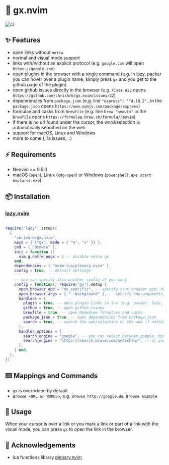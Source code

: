 # 🔗 gx.nvim

![ci](https://github.com/chrishrb/gx.nvim/actions/workflows/ci.yml/badge.svg)

## ✨ Features

* open links without `netrw`
* normal and visual mode support
* links with/without an explicit protocol (e.g. `google.com` will open `https://google.com`)
* open plugins in the browser with a single command (e.g. in lazy, packer you can hover over a plugin name, simply press `gx` and you get to the github page of the plugin)
* open github issues directly in the browser (e.g. `Fixes #22` opens `https://github.com/chrishrb/gx.nvim/issues/22`)
* dependencies from `package.json` (e.g. line `"express": "^4.18.2",` in the `package.json` opens `https://www.npmjs.com/package/express`)
* formulae and casks from `Brewfile` (e.g. line `brew "neovim"` in the `Brewfile` opens `https://formulae.brew.sh/formula/neovim`)
* if there is no url found under the cursor, the word/selection is automatically searched on the web
* support for macOS, Linux and Windows
* more to come (jira issues, ..)

## ⚡️ Requirements

* Neovim >= 0.5.0
* macOS (`open`), Linux (`xdg-open`) or Windows (`powershell.exe start explorer.exe`)

## 📦 Installation

### [lazy.nvim](https://github.com/folke/lazy.nvim)

```lua

require("lazy").setup({
  {
    "chrishrb/gx.nvim",
    keys = { {"gx", mode = { "n", "x" }} },
    cmd = { "Browse" },
    init = function ()
      vim.g.netrw_nogx = 1 -- disable netrw gx
    end,
    dependencies = { "nvim-lua/plenary.nvim" },
    config = true, -- default settings

    -- you can specify also another config if you want
    config = function() require("gx").setup {
      open_browser_app = "os_specific", -- specify your browser app; default for macOS is "open", Linux "xdg-open" and Windows "powershell.exe"
      open_browser_args = { "--background" }, -- specify any arguments, such as --background for macOS' "open".
      handlers = {
        plugin = true, -- open plugin links in lua (e.g. packer, lazy, ..)
        github = true, -- open github issues
        brewfile = true, -- open Homebrew formulaes and casks
        package_json = true, -- open dependencies from package.json
        search = true, -- search the web/selection on the web if nothing else is found
      },
      handler_options = {
        search_engine = "google", -- you can select between google, bing, duckduckgo, and ecosia
        search_engine = "https://search.brave.com/search?q=", -- or you can pass in a custom search engine
      },
    } end,
  },
})
```

## ⌨️ Mappings and Commands

* `gx` is overridden by default
* `Browse <URL or WORDS>`, e.g. `Browse http://google.de`, `Browse example`

## 🚀 Usage

When your cursor is over a link or you mark a link or part of a link with the visual mode, you can press `gx` to open the link in the browser.

## 📄 Acknowledgements

* lua functions library [plenary.nvim](https://github.com/nvim-lua/plenary.nvim)

